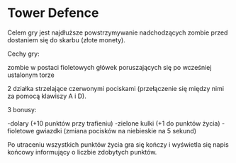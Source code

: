 # Tower Defence 

Celem gry jest najdłuższe powstrzymywanie nadchodzących zombie
przed dostaniem się do skarbu (złote monety).

Cechy gry:

zombie w postaci fioletowych główek poruszających się po wcześniej ustalonym torze

2 działka strzelające czerwonymi pociskami (przełączenie się między nimi za pomocą klawiszy A i D).

3 bonusy:

-dolary (+10 punktów przy trafieniu)
-zielone kulki (+1 do punktów życia)
-fioletowe gwiazdki (zmiana pocisków na niebieskie na 5 sekund)

Po utraceniu wszystkich punktów życia gra się kończy i wyświetla się napis końcowy
informujący o liczbie zdobytych punktów.
